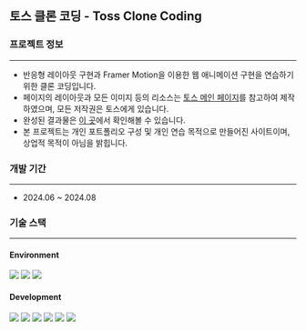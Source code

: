 ## 토스 클론 코딩 - Toss Clone Coding

### 프로젝트 정보

---

- 반응형 레이아웃 구현과 Framer Motion을 이용한 웹 애니메이션 구현을 연습하기 위한 클론 코딩입니다.
- 페이지의 레이아웃과 모든 이미지 등의 리소스는 [토스 메인 페이지](https://toss.im/)를 참고하여 제작하였으며, 모든 저작권은 토스에게 있습니다.
- 완성된 결과물은 [이 곳](https://toss-clone-coding.vercel.app/)에서 확인해볼 수 있습니다.
- 본 프로젝트는 개인 포트폴리오 구성 및 개인 연습 목적으로 만들어진 사이트이며, 상업적 목적이 아님을 밝힙니다.

### 개발 기간

---

- 2024.06 ~ 2024.08

### 기술 스택

---

#### Environment

<img src="https://img.shields.io/badge/Visual Studio Code-4B9AE9?style=for-the-badge&logo=visualstudiocode&logoColor=white"> <img src="https://img.shields.io/badge/Git-F05032?style=for-the-badge&logo=git&logoColor=white"> <img src="https://img.shields.io/badge/GitHub-181717?style=for-the-badge&logo=github&logoColor=white">

#### Development

<img src="https://img.shields.io/badge/React-61DAFB?style=for-the-badge&logo=react&logoColor=white"> <img src="https://img.shields.io/badge/TypeScript-3178C6?style=for-the-badge&logo=typescript&logoColor=white"> <img src="https://img.shields.io/badge/Next.js-FFFFFF?style=for-the-badge&logo=next.js&logoColor=black"> <img src="https://img.shields.io/badge/Framer Motion-0055FF?style=for-the-badge&logo=framer&logoColor=white"> <img src="https://img.shields.io/badge/Tailwind CSS-06B6D4?style=for-the-badge&logo=tailwindcss&logoColor=white"> <img src="https://img.shields.io/badge/Recoil-3578E5?style=for-the-badge&logo=recoil&logoColor=white">
